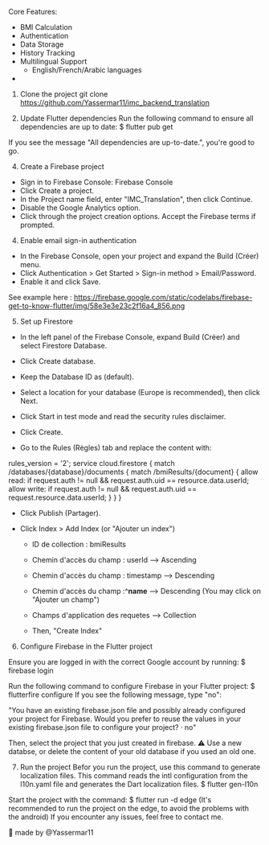 Core Features:
  - BMI Calculation
  - Authentication
  - Data Storage
  - History Tracking
  - Multilingual Support
      - English/French/Arabic languages
  - 


1) Clone the project
git clone https://github.com/Yassermar11/imc_backend_translation

2) Update Flutter dependencies
Run the following command to ensure all dependencies are up to date:
$ flutter pub get

If you see the message "All dependencies are up-to-date.", you're good to go.

4) Create a Firebase project
  - Sign in to Firebase Console: Firebase Console
  - Click Create a project.
  - In the Project name field, enter "IMC_Translation", then click Continue.
  - Disable the Google Analytics option.
  - Click through the project creation options. Accept the Firebase terms if prompted.

4) Enable email sign-in authentication
  - In the Firebase Console, open your project and expand the Build (Créer) menu.
  - Click Authentication > Get Started > Sign-in method > Email/Password.
  - Enable it and click Save.

See example here : https://firebase.google.com/static/codelabs/firebase-get-to-know-flutter/img/58e3e3e23c2f16a4_856.png

5) Set up Firestore
  - In the left panel of the Firebase Console, expand Build (Créer) and select Firestore Database.
  - Click Create database.
  - Keep the Database ID as (default).
  - Select a location for your database (Europe is recommended), then click Next.
  - Click Start in test mode and read the security rules disclaimer.
  - Click Create.
    
  - Go to the Rules (Règles) tab and replace the content with:

rules_version = '2';
service cloud.firestore {
  match /databases/{database}/documents {
    match /bmiResults/{document} {
      allow read: if request.auth != null && request.auth.uid == resource.data.userId;
      allow write: if request.auth != null && request.auth.uid == request.resource.data.userId;
    }
  }
}

  - Click Publish (Partager).

  - Click Index > Add Index (or "Ajouter un index")

    - ID de collection : bmiResults
  
    - Chemin d'accès du champ : userId   -->  Ascending
    - Chemin d'accès du champ : timestamp   -->  Descending
    - Chemin d'accès du champ :^__name__  -->  Descending (You may click on "Ajouter un champ")

    - Champs d'application des requetes --> Collection
    - Then, "Create Index"

6) Configure Firebase in the Flutter project

Ensure you are logged in with the correct Google account by running:
$ firebase login

Run the following command to configure Firebase in your Flutter project:
$ flutterfire configure
If you see the following message, type "no":

"You have an existing firebase.json file and possibly already configured your project for Firebase.
Would you prefer to reuse the values in your existing firebase.json file to configure your project? · no"

Then, select the project that you just created in firebase.
⚠️ Use a new databse, or delete the content of your old database if you used an old one.

7) Run the project
Befor you run the project, use this command to generate localization files. This command reads the intl configuration from the l10n.yaml file and generates the Dart localization files.
$ flutter gen-l10n

Start the project with the command:
$ flutter run -d edge (It's recommended to run the project on the edge, to avoid the problems with the android)
If you encounter any issues, feel free to contact me.

📌 made by @Yassermar11

